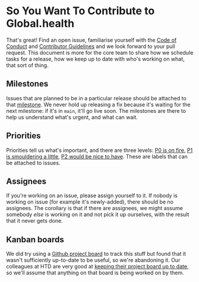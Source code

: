 # So You Want To Contribute to Global.health

That's great! Find an open issue, familiarise yourself with the [Code of Conduct](CODE_OF_CONDUCT.md) and [Contributor Guidelines](CONTRIBUTING.md) and we look forward to your pull request. This document is more for the core team to share how we schedule tasks for a release, how we keep up to date with who's working on what, that sort of thing.

## Milestones

Issues that are planned to be in a particular release should be attached to that [milestone](https://github.com/globaldothealth/list/milestones). We never hold up releasing a fix because it's waiting for the next milestone: if it's in `main`, it'll go live soon. The milestones are there to help us understand what's urgent, and what can wait.

## Priorities

Priorities tell us what's important, and there are three levels: [P0 is on fire](https://github.com/globaldothealth/list/labels/P0%3A%20Critical%20path%20blocker), [P1 is smouldering a little](https://github.com/globaldothealth/list/labels/P1%20Launch%20blocker), [P2 would be nice to have](https://github.com/globaldothealth/list/labels/P2%3A%20Nice%20to%20have). These are labels that can be attached to issues.

## Assignees

If you're working on an issue, please assign yourself to it. If nobody is working on issue (for example it's newly-added), there should be no assignees. The corollary is that if there are assignees, we might assume somebody _else_ is working on it and not pick it up ourselves, with the result that it never gets done.

## Kanban boards

We did try using a [Github project board](https://github.com/globaldothealth/list/projects/2) to track this stuff but found that it wasn't sufficiently up-to-date to be useful, so we're abandoning it. Our colleagues at HTD are very good at [keeping their project board up to date](https://github.com/globaldothealth/list/projects/1), so we'll assume that anything on that board is being worked on by them.
